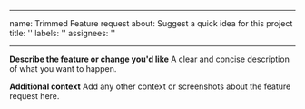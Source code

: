 * * *

name: Trimmed Feature request
about: Suggest a quick idea for this project
title: ''
labels: ''
assignees: ''

* * *

**Describe the feature or change you'd like**
A clear and concise description of what you want to happen.

**Additional context**
Add any other context or screenshots about the feature request here.
